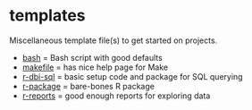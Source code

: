 # templates

Miscellaneous template file(s) to get started on projects.

- [bash](./bash) = Bash script with good defaults
- [makefile](./makefile) = has nice help page for Make
- [r-dbi-sql](./r-dbi-sql) = basic setup code and package for SQL querying
- [r-package](./r-package) = bare-bones R package
- [r-reports](./r-reports) = good enough reports for exploring data 
